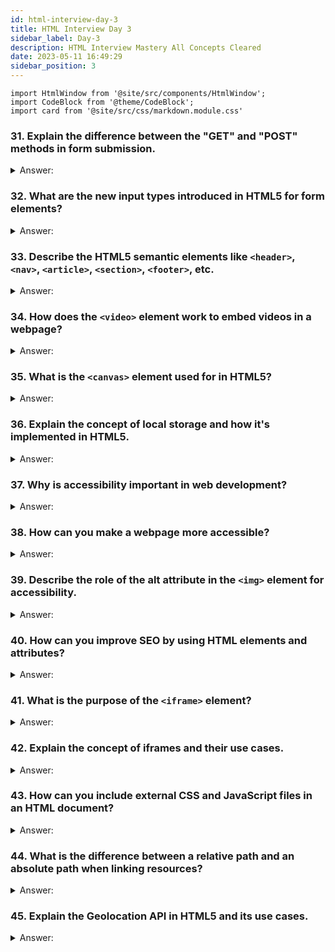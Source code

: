 ```yaml
---
id: html-interview-day-3
title: HTML Interview Day 3
sidebar_label: Day-3
description: HTML Interview Mastery All Concepts Cleared
date: 2023-05-11 16:49:29
sidebar_position: 3
---
```


```mdx-code-block
import HtmlWindow from '@site/src/components/HtmlWindow';
import CodeBlock from '@theme/CodeBlock';
import card from '@site/src/css/markdown.module.css'
```

### 31. Explain the difference between the "GET" and "POST" methods in form submission.

<details>
    <summary>Answer:</summary>
</details>

### 32. What are the new input types introduced in HTML5 for form elements?

<details>
    <summary>Answer:</summary>
</details>

### 33. Describe the HTML5 semantic elements like `<header>`, `<nav>`, `<article>`, `<section>`, `<footer>`, etc.

<details>
    <summary>Answer:</summary>
</details>

### 34. How does the `<video>` element work to embed videos in a webpage?

<details>
    <summary>Answer:</summary>
</details>

### 35. What is the `<canvas>` element used for in HTML5?

<details>
    <summary>Answer:</summary>
</details>

### 36. Explain the concept of local storage and how it's implemented in HTML5.

<details>
    <summary>Answer:</summary>
</details>

### 37. Why is accessibility important in web development?

<details>
    <summary>Answer:</summary>
</details>

### 38. How can you make a webpage more accessible?

<details>
    <summary>Answer:</summary>
</details>

### 39. Describe the role of the alt attribute in the `<img>` element for accessibility.

<details>
    <summary>Answer:</summary>
</details>

### 40. How can you improve SEO by using HTML elements and attributes?

<details>
    <summary>Answer:</summary>
</details>

### 41. What is the purpose of the `<iframe>` element?

<details>
    <summary>Answer:</summary>
</details>

### 42. Explain the concept of iframes and their use cases.

<details>
    <summary>Answer:</summary>
</details>

### 43. How can you include external CSS and JavaScript files in an HTML document?

<details>
    <summary>Answer:</summary>
</details>

### 44. What is the difference between a relative path and an absolute path when linking resources?

<details>
    <summary>Answer:</summary>
</details>

### 45. Explain the Geolocation API in HTML5 and its use cases.

<details>
    <summary>Answer:</summary>
</details>
